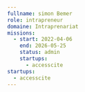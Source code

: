 ```yaml
---
fullname: simon Bemer
role: intrapreneur
domaine: Intraprenariat
missions:
  - start: 2022-04-06
    end: 2026-05-25
    status: admin
    startups:
      - accesscite
startups:
  - accesscite
---
```

